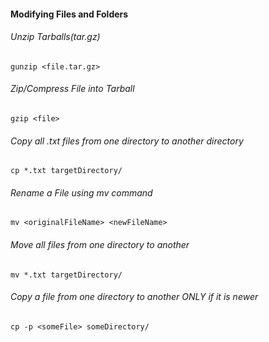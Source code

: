 #### __Modifying Files and Folders__
###### Unzip Tarballs(tar.gz)
```
gunzip <file.tar.gz>
```
###### Zip/Compress File into Tarball
```
gzip <file>
``` 
###### Copy all .txt files from one directory to another directory
```
cp *.txt targetDirectory/
```
###### Rename a File using mv command
```
mv <originalFileName> <newFileName>
```
###### Move all files from one directory to another
```
mv *.txt targetDirectory/
```
###### Copy a file from one directory to another ONLY if it is newer
```
cp -p <someFile> someDirectory/
```
